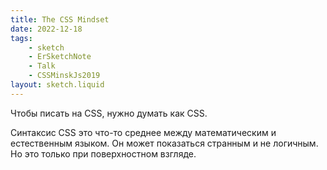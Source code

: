 ```yaml
---
title: The CSS Mindset
date: 2022-12-18
tags:
    - sketch
    - ErSketchNote
    - Talk
    - CSSMinskJs2019
layout: sketch.liquid
---
```


Чтобы писать на CSS, нужно думать как CSS.

Синтаксис CSS это что-то среднее между математическим и естественным языком. Он может показаться странным и не логичным. Но это только при поверхностном взгляде.
